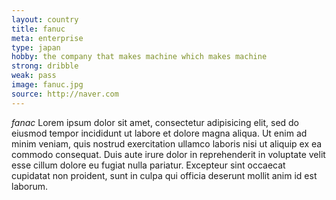 ```yaml
---
layout: country
title: fanuc
meta: enterprise
type: japan
hobby: the company that makes machine which makes machine 
strong: dribble
weak: pass
image: fanuc.jpg
source: http://naver.com
---
```


*fanac* Lorem ipsum dolor sit amet, consectetur adipisicing elit, sed do eiusmod tempor incididunt ut labore et dolore magna aliqua. Ut enim ad minim veniam, quis nostrud exercitation ullamco laboris nisi ut aliquip ex ea commodo consequat. Duis aute irure dolor in reprehenderit in voluptate velit esse cillum dolore eu fugiat nulla pariatur. Excepteur sint occaecat cupidatat non proident, sunt in culpa qui officia deserunt mollit anim id est laborum.
